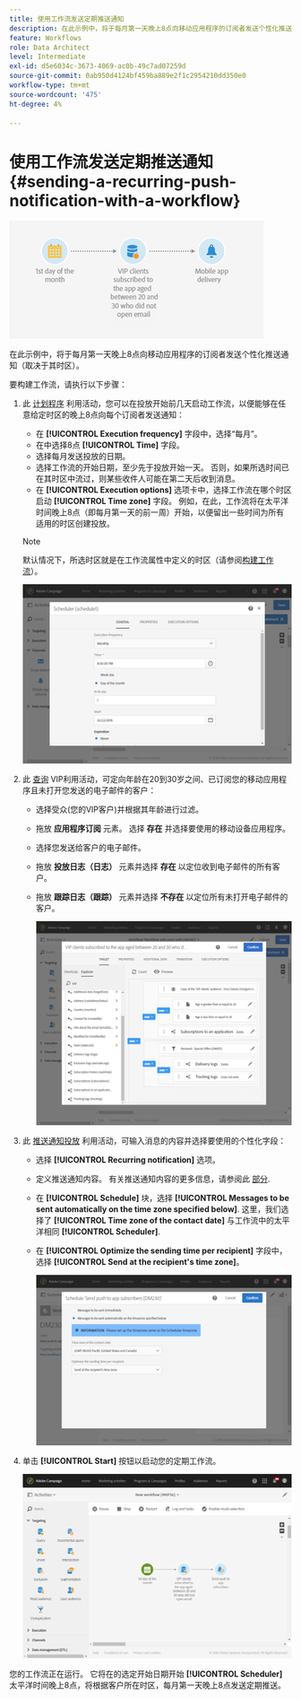 ```yaml
---
title: 使用工作流发送定期推送通知
description: 在此示例中，将于每月第一天晚上8点向移动应用程序的订阅者发送个性化推送通知（取决于其时区）
feature: Workflows
role: Data Architect
level: Intermediate
exl-id: d5e6034c-3673-4069-ac0b-49c7ad07259d
source-git-commit: 0ab950d4124bf459ba889e2f1c2954210dd350e0
workflow-type: tm+mt
source-wordcount: '475'
ht-degree: 4%

---
```


# 使用工作流发送定期推送通知 {#sending-a-recurring-push-notification-with-a-workflow}

![](assets/wkf_push_example_1.png)

在此示例中，将于每月第一天晚上8点向移动应用程序的订阅者发送个性化推送通知（取决于其时区）。

要构建工作流，请执行以下步骤：

1. 此 [计划程序](../../automating/using/scheduler.md) 利用活动，您可以在投放开始前几天启动工作流，以便能够在任意给定时区的晚上8点向每个订阅者发送通知：

   * 在 **[!UICONTROL Execution frequency]** 字段中，选择“每月”。
   * 在中选择8点 **[!UICONTROL Time]** 字段。
   * 选择每月发送投放的日期。
   * 选择工作流的开始日期，至少先于投放开始一天。 否则，如果所选时间已在其时区中流过，则某些收件人可能在第二天后收到消息。
   * 在 **[!UICONTROL Execution options]** 选项卡中，选择工作流在哪个时区启动 **[!UICONTROL Time zone]** 字段。 例如，在此，工作流将在太平洋时间晚上8点（即每月第一天的前一周）开始，以便留出一些时间为所有适用的时区创建投放。

   >[!NOTE]
   >
   >默认情况下，所选时区就是在工作流属性中定义的时区（请参阅[构建工作流](../../automating/using/building-a-workflow.md)）。

   ![](assets/wkf_push_example_5.png)

1. 此 [查询](../../automating/using/query.md) VIP利用活动，可定向年龄在20到30岁之间、已订阅您的移动应用程序且未打开您发送的电子邮件的客户：

   * 选择受众(您的VIP客户)并根据其年龄进行过滤。
   * 拖放 **应用程序订阅** 元素。 选择 **存在** 并选择要使用的移动设备应用程序。
   * 选择您发送给客户的电子邮件。
   * 拖放 **投放日志（日志）** 元素并选择 **存在** 以定位收到电子邮件的所有客户。
   * 拖放 **跟踪日志（跟踪）** 元素并选择 **不存在** 以定位所有未打开电子邮件的客户。

     ![](assets/wkf_push_example_2.png)

1. 此 [推送通知投放](../../automating/using/push-notification-delivery.md) 利用活动，可输入消息的内容并选择要使用的个性化字段：

   * 选择 **[!UICONTROL Recurring notification]** 选项。
   * 定义推送通知内容。 有关推送通知内容的更多信息，请参阅此 [部分](../../channels/using/preparing-and-sending-a-push-notification.md).
   * 在 **[!UICONTROL Schedule]** 块，选择 **[!UICONTROL Messages to be sent automatically on the time zone specified below]**. 这里，我们选择了 **[!UICONTROL Time zone of the contact date]** 与工作流中的太平洋相同 **[!UICONTROL Scheduler]**.
   * 在 **[!UICONTROL Optimize the sending time per recipient]** 字段中，选择 **[!UICONTROL Send at the recipient's time zone]**。

     ![](assets/wkf_push_example_4.png)

1. 单击 **[!UICONTROL Start]** 按钮以启动您的定期工作流。

   ![](assets/wkf_push_example_3.png)

您的工作流正在运行。 它将在的选定开始日期开始 **[!UICONTROL Scheduler]** 太平洋时间晚上8点，将根据客户所在时区，每月第一天晚上8点发送定期推送。
